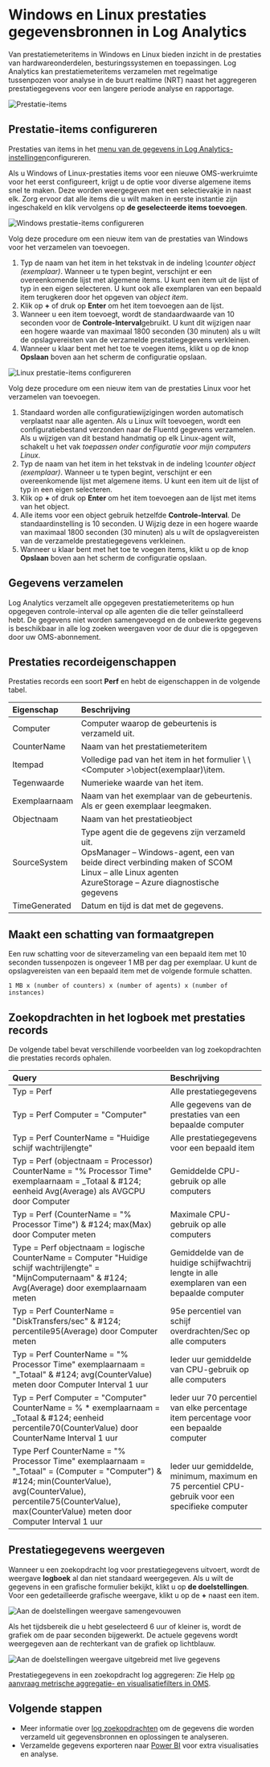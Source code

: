 <properties 
   pageTitle="Prestaties van Windows en Linux items in Log Analytics | Microsoft Azure"
   description="Prestatie-items worden verzameld door Log Analytics te analyseren prestaties van Windows en Linux agenten.  In dit artikel wordt beschreven hoe u verzameling prestatiemeteritems voor zowel Windows en Linux agenten, details van deze zijn opgeslagen in de bibliotheek OMS en hoe u ze in de portal OMS analyseren."
   services="log-analytics"
   documentationCenter=""
   authors="bwren"
   manager="jwhit"
   editor="tysonn" />
<tags 
   ms.service="log-analytics"
   ms.devlang="na"
   ms.topic="article"
   ms.tgt_pltfrm="na"
   ms.workload="infrastructure-services"
   ms.date="10/27/2016"
   ms.author="bwren" />

# <a name="windows-and-linux-performance-data-sources-in-log-analytics"></a>Windows en Linux prestaties gegevensbronnen in Log Analytics 

Van prestatiemeteritems in Windows en Linux bieden inzicht in de prestaties van hardwareonderdelen, besturingssystemen en toepassingen.  Log Analytics kan prestatiemeteritems verzamelen met regelmatige tussenpozen voor analyse in de buurt realtime (NRT) naast het aggregeren prestatiegegevens voor een langere periode analyse en rapportage.

![Prestatie-items](media/log-analytics-data-sources-performance-counters/overview.png)

## <a name="configuring-performance-counters"></a>Prestatie-items configureren

Prestaties van items in het [menu van de gegevens in Log Analytics-instellingen](log-analytics-data-sources.md#configuring-data-sources)configureren.

Als u Windows of Linux-prestaties items voor een nieuwe OMS-werkruimte voor het eerst configureert, krijgt u de optie voor diverse algemene items snel te maken.  Deze worden weergegeven met een selectievakje in naast elk.  Zorg ervoor dat alle items die u wilt maken in eerste instantie zijn ingeschakeld en klik vervolgens op **de geselecteerde items toevoegen**.

![Windows prestatie-items configureren](media/log-analytics-data-sources-performance-counters/configure-windows.png)

Volg deze procedure om een nieuw item van de prestaties van Windows voor het verzamelen van toevoegen.

1. Typ de naam van het item in het tekstvak in de indeling *\counter object (exemplaar)*.  Wanneer u te typen begint, verschijnt er een overeenkomende lijst met algemene items.  U kunt een item uit de lijst of typ in een eigen selecteren.  U kunt ook alle exemplaren van een bepaald item terugkeren door het opgeven van *object item*. 
2. Klik op **+** of druk op **Enter** om het item toevoegen aan de lijst.
3. Wanneer u een item toevoegt, wordt de standaardwaarde van 10 seconden voor de **Controle-Interval**gebruikt.  U kunt dit wijzigen naar een hogere waarde van maximaal 1800 seconden (30 minuten) als u wilt de opslagvereisten van de verzamelde prestatiegegevens verkleinen.
4. Wanneer u klaar bent met het toe te voegen items, klikt u op de knop **Opslaan** boven aan het scherm de configuratie opslaan.

![Linux prestatie-items configureren](media/log-analytics-data-sources-performance-counters/configure-linux.png)

Volg deze procedure om een nieuw item van de prestaties Linux voor het verzamelen van toevoegen.

1. Standaard worden alle configuratiewijzigingen worden automatisch verplaatst naar alle agenten.  Als u Linux wilt toevoegen, wordt een configuratiebestand verzonden naar de Fluentd gegevens verzamelen.  Als u wijzigen van dit bestand handmatig op elk Linux-agent wilt, schakelt u het vak *toepassen onder configuratie voor mijn computers Linux*.
2. Typ de naam van het item in het tekstvak in de indeling *\counter object (exemplaar)*.  Wanneer u te typen begint, verschijnt er een overeenkomende lijst met algemene items.  U kunt een item uit de lijst of typ in een eigen selecteren.  
2. Klik op **+** of druk op **Enter** om het item toevoegen aan de lijst met items van het object.
3. Alle items voor een object gebruik hetzelfde **Controle-Interval**.  De standaardinstelling is 10 seconden.  U Wijzig deze in een hogere waarde van maximaal 1800 seconden (30 minuten) als u wilt de opslagvereisten van de verzamelde prestatiegegevens verkleinen.
4. Wanneer u klaar bent met het toe te voegen items, klikt u op de knop **Opslaan** boven aan het scherm de configuratie opslaan.

## <a name="data-collection"></a>Gegevens verzamelen

Log Analytics verzamelt alle opgegeven prestatiemeteritems op hun opgegeven controle-interval op alle agenten die die teller geïnstalleerd hebt.  De gegevens niet worden samengevoegd en de onbewerkte gegevens is beschikbaar in alle log zoeken weergaven voor de duur die is opgegeven door uw OMS-abonnement.


## <a name="performance-record-properties"></a>Prestaties recordeigenschappen

Prestaties records een soort **Perf** en hebt de eigenschappen in de volgende tabel.

| Eigenschap | Beschrijving |
|:--|:--|
| Computer         | Computer waarop de gebeurtenis is verzameld uit. |
| CounterName      | Naam van het prestatiemeteritem |
| Itempad      | Volledige pad van het item in het formulier \\ \\ \<Computer >\\object(exemplaar)\\item. |
| Tegenwaarde     | Numerieke waarde van het item.  |
| Exemplaarnaam     | Naam van het exemplaar van de gebeurtenis.  Als er geen exemplaar leegmaken. |
| Objectnaam       | Naam van het prestatieobject |
| SourceSystem  | Type agent die de gegevens zijn verzameld uit. <br> OpsManager – Windows-agent, een van beide direct verbinding maken of SCOM <br> Linux – alle Linux agenten  <br> AzureStorage – Azure diagnostische gegevens |
| TimeGenerated       | Datum en tijd is dat met de gegevens. |


## <a name="sizing-estimates"></a>Maakt een schatting van formaatgrepen

 Een ruw schatting voor de siteverzameling van een bepaald item met 10 seconden tussenpozen is ongeveer 1 MB per dag per exemplaar.  U kunt de opslagvereisten van een bepaald item met de volgende formule schatten.

    1 MB x (number of counters) x (number of agents) x (number of instances)

## <a name="log-searches-with-performance-records"></a>Zoekopdrachten in het logboek met prestaties records

De volgende tabel bevat verschillende voorbeelden van log zoekopdrachten die prestaties records ophalen.

| Query | Beschrijving |
|:--|:--|
| Typ = Perf | Alle prestatiegegevens |
| Typ = Perf Computer = "Computer" | Alle gegevens van de prestaties van een bepaalde computer |
| Typ = Perf CounterName = "Huidige schijf wachtrijlengte" | Alle prestatiegegevens voor een bepaald item |
| Typ = Perf (objectnaam = Processor) CounterName = "% Processor Time" exemplaarnaam = _Totaal & #124; eenheid Avg(Average) als AVGCPU door Computer | Gemiddelde CPU-gebruik op alle computers |
| Typ = Perf (CounterName = "% Processor Time") & #124;  max(Max) door Computer meten | Maximale CPU-gebruik op alle computers |
| Type = Perf objectnaam = logische CounterName = Computer "Huidige schijf wachtrijlengte" = "MijnComputernaam" & #124; Avg(Average) door exemplaarnaam meten | Gemiddelde van de huidige schijfwachtrij lengte in alle exemplaren van een bepaalde computer |
| Typ = Perf CounterName = "DiskTransfers/sec" & #124; percentile95(Average) door Computer meten | 95e percentiel van schijf overdrachten/Sec op alle computers |
| Typ = Perf CounterName = "% Processor Time" exemplaarnaam = "_Totaal" & #124; avg(CounterValue) meten door Computer Interval 1 uur | Ieder uur gemiddelde van CPU-gebruik op alle computers |
| Typ = Perf Computer = "Computer" CounterName = % * exemplaarnaam = _Totaal & #124; eenheid percentile70(CounterValue) door CounterName Interval 1 uur | Ieder uur 70 percentiel van elke percentage item percentage voor een bepaalde computer |
| Type Perf CounterName = "% Processor Time" exemplaarnaam = "_Totaal" = (Computer = "Computer") & #124; min(CounterValue), avg(CounterValue), percentile75(CounterValue), max(CounterValue) meten door Computer Interval 1 uur | Ieder uur gemiddelde, minimum, maximum en 75 percentiel CPU-gebruik voor een specifieke computer |

## <a name="viewing-performance-data"></a>Prestatiegegevens weergeven

Wanneer u een zoekopdracht log voor prestatiegegevens uitvoert, wordt de weergave **logboek** al dan niet standaard weergegeven.  Als u wilt de gegevens in een grafische formulier bekijkt, klikt u op **de doelstellingen**.  Voor een gedetailleerde grafische weergave, klikt u op de **+** naast een item.  

![Aan de doelstellingen weergave samengevouwen](media/log-analytics-data-sources-performance-counters/metricscollapsed.png)

Als het tijdsbereik die u hebt geselecteerd 6 uur of kleiner is, wordt de grafiek om de paar seconden bijgewerkt.  De actuele gegevens wordt weergegeven aan de rechterkant van de grafiek op lichtblauw.

![Aan de doelstellingen weergave uitgebreid met live gegevens](media/log-analytics-data-sources-performance-counters/metricsexpanded.png)

Prestatiegegevens in een zoekopdracht log aggregeren: Zie Help [op aanvraag metrische aggregatie- en visualisatiefilters in OMS](http://blogs.technet.microsoft.com/msoms/2016/02/26/on-demand-metric-aggregation-and-visualization-in-oms/).

## <a name="next-steps"></a>Volgende stappen

- Meer informatie over [log zoekopdrachten](log-analytics-log-searches.md) om de gegevens die worden verzameld uit gegevensbronnen en oplossingen te analyseren.  
- Verzamelde gegevens exporteren naar [Power BI](log-analytics-powerbi.md) voor extra visualisaties en analyse.
